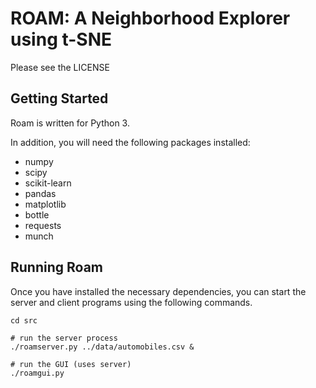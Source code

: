 # ROAM: A Neighborhood Explorer using t-SNE

Please see the LICENSE

## Getting Started

Roam is written for Python 3.

In addition, you will need the following packages installed:

- numpy
- scipy
- scikit-learn
- pandas
- matplotlib
- bottle
- requests
- munch

## Running Roam 

Once you have installed the necessary dependencies, you can start the server and client programs using the following commands.

    cd src
    
    # run the server process
    ./roamserver.py ../data/automobiles.csv & 
    
    # run the GUI (uses server)
    ./roamgui.py
